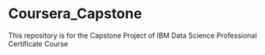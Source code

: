 # Coursera_Capstone
This repository is for the Capstone Project of IBM Data Science Professional Certificate Course
